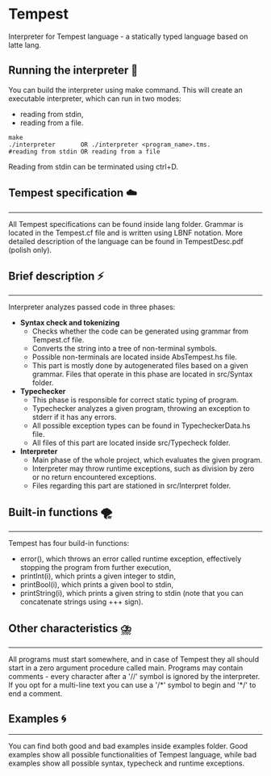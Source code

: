 # Tempest
Interpreter for Tempest language - a statically typed language based on latte lang.

## Running the interpreter :ocean:

You can build the interpreter using make command. This will create an executable interpreter,
which can run in two modes:
- reading from stdin,
- reading from a file.
```
make
./interpreter       OR ./interpreter <program_name>.tms.
#reading from stdin OR reading from a file
```
Reading from stdin can be terminated using ctrl+D.

## Tempest specification :cloud:
***
All Tempest specifications can be found inside lang folder. Grammar is located in the Tempest.cf 
file and is written using LBNF notation. More detailed description of the language can be found in TempestDesc.pdf (polish only).

## Brief description :zap:
***
Interpreter analyzes passed code in three phases:
- **Syntax check and tokenizing**
    - Checks whether the code can be generated using grammar from Tempest.cf file.
    - Converts the string into a tree of non-terminal symbols.
    - Possible non-terminals are located inside AbsTempest.hs file.  
    - This part is mostly done by autogenerated files based on a given grammar. Files that
        operate in this phase are located in src/Syntax folder.
- **Typechecker**
    - This phase is responsible for correct static typing of program.
    - Typechecker analyzes a given program, throwing an exception to stderr if it has any errors.
    - All possible exception types can be found in TypecheckerData.hs file.
    - All files of this part are located inside src/Typecheck folder.
- **Interpreter**
    - Main phase of the whole project, which evaluates the given program.
    - Interpreter may throw runtime exceptions, such as division by zero or no return encountered exceptions.
    - Files regarding this part are stationed in src/Interpret folder.
    
## Built-in functions :tornado:
***    
Tempest has four build-in functions:
- error(), which throws an error called runtime exception, effectively stopping the program from further execution,
- printInt(i), which prints a given integer to stdin,
- printBool(i), which prints a given bool to stdin, 
- printString(i), which prints a given string to stdin (note that you can concatenate strings using +++ sign).

## Other characteristics :cloud_with_lightning_and_rain:
***
All programs must start somewhere, and in case of Tempest they all should start in a zero argument procedure
called main. Programs may contain comments - every character after a '//' symbol is ignored by the interpreter.
If you opt for a multi-line text you can use a '/\*' symbol to begin and '\*/' to end a comment.

## Examples :cyclone:
***
You can find both good and bad examples inside examples folder. Good examples show all possible functionalities
of Tempest language, while bad examples show all possible syntax, typecheck and runtime exceptions.

